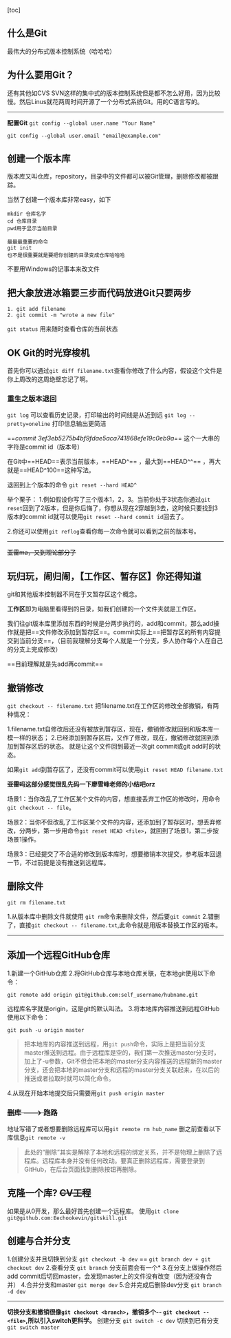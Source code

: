 [toc]

## 什么是Git 
最伟大的分布式版本控制系统（哈哈哈）

## 为什么要用Git？
还有其他如CVS SVN这样的集中式的版本控制系统但是都不怎么好用，因为比较慢。然后Linus就花两周时间开源了一个分布式系统Git。用的C语言写的。

***
**配置Git**
`git config --global user.name "Your Name"`

`git config --global user.email "email@example.com"`

## 创建一个版本库
版本库又叫仓库，repository，目录中的文件都可以被Git管理，删除修改都被跟踪。

当然了创建一个版本库非常easy，如下

```
mkdir 仓库名字
cd 仓库目录
pwd用于显示当前目录

最最最重要的命令
git init
也不是很重要就是要把你创建的目录变成仓库哈哈哈
```
不要用Windows的记事本来改文件

## 把大象放进冰箱要三步而代码放进Git只要两步
```
1. git add filename
2. git commit -m "wrote a new file"
```

`git status` 用来随时查看仓库的当前状态


## OK Git的时光穿梭机
首先你可以通过`git diff filename.txt`查看你修改了什么内容，假设这个文件是你上周改的这周绝壁忘记了啊。

### 重生之版本退回
`git log` 可以查看历史记录，打印输出的时间线是从近到远
`git log --pretty=oneline` 打印信息输出更简洁

==*commit 3ef3eb5275b4bf9fdae5aca741868efe19c0eb9a*== 这个一大串的字符是commit id（版本号）

在Git中==HEAD==表示当前版本，==HEAD^== ，最大到==HEAD^^== ，再大就是==HEAD^100==这种写法。

退回到上个版本的命令 `git reset --hard HEAD^`

举个栗子：
1.例如假设你写了三个版本1，2，3。当前你处于3状态你通过`git reset`回到了2版本，但是你后悔了，你想从现在2穿越到3去，这时候只要找到3版本的commit id就可以使用`git reset --hard commit id`回去了。

2.你还可以使用`git reflog`查看你每一次命令就可以看到之前的版本号。

***
~~亚雷ma，又到理论部分了~~
## 玩归玩，闹归闹，【工作区、暂存区】你还得知道

git和其他版本控制器不同在于又暂存区这个概念。

**工作区**即为电脑里看得到的目录，如我们创建的一个文件夹就是工作区。

我们往git版本库里添加东西的时候是分两步执行的，add和commit，那么add操作就是把==文件修改添加到暂存区==。commit实际上==把暂存区的所有内容提交到当前分支==，（目前我理解分支每个人就是一个分支，多人协作每个人在自己的分支上完成修改）

==目前理解就是先add再commit==

## 撤销修改

`git checkout -- filename.txt`
把filename.txt在工作区的修改全部撤销，有两种情况：

1.filename.txt自修改后还没有被放到暂存区，现在，撤销修改就回到和版本库一模一样的状态；
2.已经添加到暂存区后，又作了修改，现在，撤销修改就回到添加到暂存区后的状态。
就是让这个文件回到最近一次git commit或git add时的状态。

如果`git add`到暂存区了，还没有commit可以使用`git reset HEAD filename.txt`

**~~亚雷吗~~这部分感觉很乱先码一下廖雪峰老师的小结吧orz**

场景1：当你改乱了工作区某个文件的内容，想直接丢弃工作区的修改时，用命令`git checkout -- file`。

场景2：当你不但改乱了工作区某个文件的内容，还添加到了暂存区时，想丢弃修改，分两步，第一步用命令`git reset HEAD <file>`，就回到了场景1，第二步按场景1操作。

场景3：已经提交了不合适的修改到版本库时，想要撤销本次提交，参考版本回退一节，不过前提是没有推送到远程库。

## 删除文件

`git rm filename.txt`

1.从版本库中删除文件就使用 `git rm`命令来删除文件，然后要`git commit`
2.错删了，直接`git checkout -- filename.txt`,此命令就是用版本替换工作区的版本。

***
## 添加一个远程GitHub仓库
1.新建一个GitHub仓库
2.将GitHub仓库与本地仓库关联，在本地git使用以下命令：

`git remote add origin git@github.com:self_username/hubname.git`

远程库名字就是origin，这是git的默认叫法。
3.将本地库内容推送到远程GitHub使用以下命令：

`git push -u origin master`

>把本地库的内容推送到远程，用`git push`命令，实际上是把当前分支master推送到远程。由于远程库是空的，我们第一次推送master分支时，加上了-u参数，Git不但会把本地的master分支内容推送的远程新的master分支，还会把本地的master分支和远程的master分支关联起来，在以后的推送或者拉取时就可以简化命令。

4.从现在开始本地提交后只需要用`git push origin master`

### ~~删库 ---> 跑路~~
地址写错了或者想要删除远程库可以用`git remote rm hub_name`
删之前查看以下库信息`git remote -v`

>此处的“删除”其实是解除了本地和远程的绑定关系，并不是物理上删除了远程库。远程库本身并没有任何改动。要真正删除远程库，需要登录到GitHub，在后台页面找到删除按钮再删除。

## 克隆一个库? ~~CV工程~~
如果是从0开发，那么最好首先创建一个远程库。
使用`git clone git@github.com:Eechookevin/gitskill.git`

## 创建与合并分支

1.创建分支并且切换到分支 `git checkout -b dev` == `git branch dev + git checkout dev`
2.查看分支 `git branch` 分支前面会有一个*
3.在分支上做操作然后add commit后切回master，会发现master上的文件没有改变（因为还没有合并）
4.合并分支和master `git merge dev`
5.合并完成后删除dev分支 `git branch -d dev`
***

**切换分支和撤销很像`git checkout <branch>`，撤销多个-- `git checkout -- <file>`,所以引入switch更科学。**
创建分支 `git switch -c dev`
切换到已有分支 `git switch master`